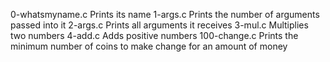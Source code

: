 0-whatsmyname.c	     Prints its name
1-args.c	     Prints the number of arguments passed into it
2-args.c	     Prints all arguments it receives
3-mul.c  	     Multiplies two numbers
4-add.c	             Adds positive numbers
100-change.c	     Prints the minimum number of coins to make change for an amount of money

